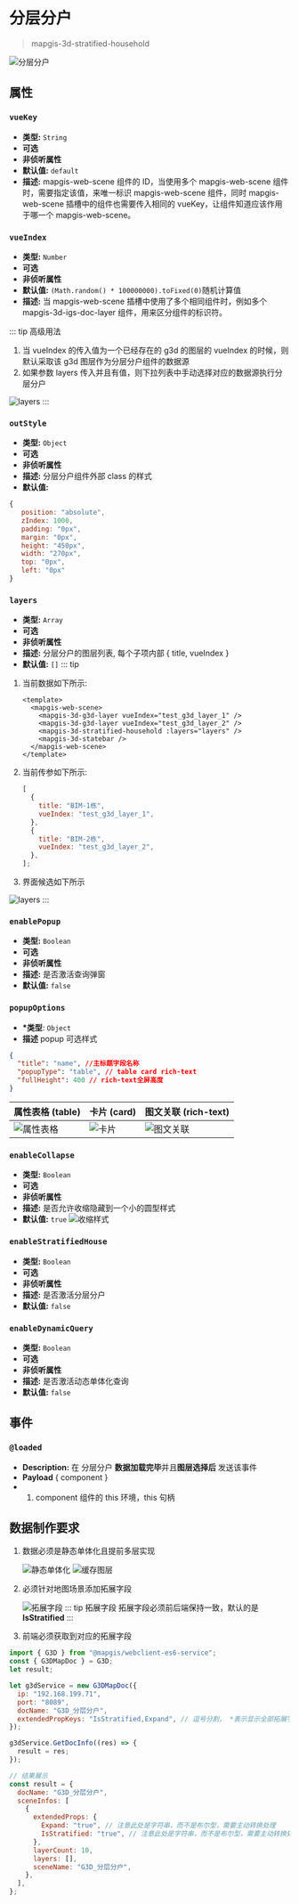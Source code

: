 # 分层分户

> mapgis-3d-stratified-household

![分层分户](./images/house.png)

## 属性

### `vueKey`

- **类型:** `String`
- **可选**
- **非侦听属性**
- **默认值:** `default`
- **描述:** mapgis-web-scene 组件的 ID，当使用多个 mapgis-web-scene 组件时，需要指定该值，来唯一标识 mapgis-web-scene 组件，同时 mapgis-web-scene 插槽中的组件也需要传入相同的 vueKey，让组件知道应该作用于哪一个 mapgis-web-scene。

### `vueIndex`

- **类型:** `Number`
- **可选**
- **非侦听属性**
- **默认值:** `(Math.random() * 100000000).toFixed(0)`随机计算值
- **描述:** 当 mapgis-web-scene 插槽中使用了多个相同组件时，例如多个 mapgis-3d-igs-doc-layer 组件，用来区分组件的标识符。

::: tip 高级用法

1. 当 vueIndex 的传入值为一个已经存在的 g3d 的图层的 vueIndex 的时候，则默认采取该 g3d 图层作为分层分户组件的数据源
2. 如果参数 layers 传入并且有值，则下拉列表中手动选择对应的数据源执行分层分户

![layers](./images/house_layers.png)
:::

### `outStyle`

- **类型:** `Object`
- **可选**
- **非侦听属性**
- **描述:** 分层分户组件外部 class 的样式
- **默认值:**

```js
{
   position: "absolute",
   zIndex: 1000,
   padding: "0px",
   margin: "0px",
   height: "450px",
   width: "270px",
   top: "0px",
   left: "0px"
}
```

### `layers`

- **类型:** `Array`
- **可选**
- **非侦听属性**
- **描述:** 分层分户的图层列表, 每个子项内部 { title, vueIndex }
- **默认值:** `[]`
  ::: tip

1. 当前数据如下所示:
   ```vue
   <template>
     <mapgis-web-scene>
       <mapgis-3d-g3d-layer vueIndex="test_g3d_layer_1" />
       <mapgis-3d-g3d-layer vueIndex="test_g3d_layer_2" />
       <mapgis-3d-stratified-household :layers="layers" />
       <mapgis-3d-statebar />
     </mapgis-web-scene>
   </template>
   ```
2. 当前传参如下所示:
   ```js
   [
     {
       title: "BIM-1栋",
       vueIndex: "test_g3d_layer_1",
     },
     {
       title: "BIM-2栋",
       vueIndex: "test_g3d_layer_2",
     },
   ];
   ```
3. 界面候选如下所示

![layers](./images/house_layers_multi.png)
:::

### `enablePopup`

- **类型:** `Boolean`
- **可选**
- **非侦听属性**
- **描述:** 是否激活查询弹窗
- **默认值:** `false`

### `popupOptions`

- **\*类型**: `Object`
- **描述** popup 可选样式

```json
{
  "title": "name", //主标题字段名称
  "popupType": "table", // table card rich-text
  "fullHeight": 400 // rich-text全屏高度
}
```

| 属性表格 (table)                | 卡片 (card)                | 图文关联 (rich-text)                |
| :------------------------------ | :------------------------- | :---------------------------------- |
| ![属性表格](./images/table.png) | ![卡片](./images/card.png) | ![图文关联](./images/rich-text.png) |

### `enableCollapse`

- **类型:** `Boolean`
- **可选**
- **非侦听属性**
- **描述:** 是否允许收缩隐藏到一个小的圆型样式
- **默认值:** `true`
  ![收缩样式](./images/house_collapse.png)

### `enableStratifiedHouse`

- **类型:** `Boolean`
- **可选**
- **非侦听属性**
- **描述:** 是否激活分层分户
- **默认值:** `false`

### `enableDynamicQuery`

- **类型:** `Boolean`
- **可选**
- **非侦听属性**
- **描述:** 是否激活动态单体化查询
- **默认值:** `false`

## 事件

### `@loaded`

- **Description:** 在 分层分户 **数据加载完毕**并且**图层选择后** 发送该事件
- **Payload** { component }
- 1. component 组件的 this 环境，this 句柄

## 数据制作要求

1. 数据必须是静态单体化且提前多层实现

   ![静态单体化](./images/destop_house_1.png)
   ![缓存图层](./images/destop_house_2.png)

2. 必须针对地图场景添加拓展字段

   ![拓展字段](./images/igs_house.png)
   ::: tip 拓展字段
   拓展字段必须前后端保持一致，默认的是 **IsStratified**
   :::

3. 前端必须获取到对应的拓展字段

```js
import { G3D } from "@mapgis/webclient-es6-service";
const { G3DMapDoc } = G3D;
let result;

let g3dService = new G3DMapDoc({
  ip: "192.168.199.71",
  port: "8089",
  docName: "G3D_分层分户",
  extendedPropKeys: "IsStratified,Expand", // 逗号分割， *表示显示全部拓展字段
});

g3dService.GetDocInfo((res) => {
  result = res;
});

// 结果展示
const result = {
  docName: "G3D_分层分户",
  sceneInfos: [
    {
      extendedProps: {
        Expand: "true", // 注意此处是字符串，而不是布尔型，需要主动转换处理
        IsStratified: "true", // 注意此处是字符串，而不是布尔型，需要主动转换处理
      },
      layerCount: 10,
      layers: [],
      sceneName: "G3D_分层分户",
    },
  ],
};
```
